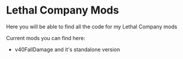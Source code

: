 # Lethal Company Mods
Here you will be able to find all the code for my Lethal Company mods

Current mods you can find here:
+ v40FallDamage and it's standalone version
